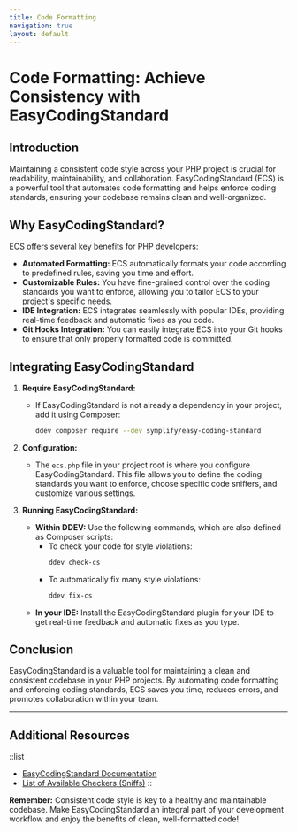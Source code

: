 ```yaml
---
title: Code Formatting
navigation: true
layout: default
---
```


# Code Formatting: Achieve Consistency with EasyCodingStandard

## Introduction

Maintaining a consistent code style across your PHP project is crucial for readability, maintainability, and collaboration. EasyCodingStandard (ECS) is a powerful tool that automates code formatting and helps enforce coding standards, ensuring your codebase remains clean and well-organized.

## Why EasyCodingStandard?

ECS offers several key benefits for PHP developers:

* **Automated Formatting:** ECS automatically formats your code according to predefined rules, saving you time and effort.
* **Customizable Rules:** You have fine-grained control over the coding standards you want to enforce, allowing you to tailor ECS to your project's specific needs.
* **IDE Integration:** ECS integrates seamlessly with popular IDEs, providing real-time feedback and automatic fixes as you code.
* **Git Hooks Integration:** You can easily integrate ECS into your Git hooks to ensure that only properly formatted code is committed.

## Integrating EasyCodingStandard

1. **Require EasyCodingStandard:**
   * If EasyCodingStandard is not already a dependency in your project, add it using Composer:
     ```bash
     ddev composer require --dev symplify/easy-coding-standard
     ```

2. **Configuration:**
   * The `ecs.php` file in your project root is where you configure EasyCodingStandard. This file allows you to define the coding standards you want to enforce, choose specific code sniffers, and customize various settings.

3. **Running EasyCodingStandard:**
   * **Within DDEV:** Use the following commands, which are also defined as Composer scripts:
     * To check your code for style violations:
       ```bash
       ddev check-cs
       ```
     * To automatically fix many style violations:
       ```bash
       ddev fix-cs
       ```
   * **In your IDE:** Install the EasyCodingStandard plugin for your IDE to get real-time feedback and automatic fixes as you type.

## Conclusion

EasyCodingStandard is a valuable tool for maintaining a clean and consistent codebase in your PHP projects. By automating code formatting and enforcing coding standards, ECS saves you time, reduces errors, and promotes collaboration within your team.

---

## Additional Resources
::list
* [EasyCodingStandard Documentation](https://github.com/symplify/easy-coding-standard)
* [List of Available Checkers (Sniffs)](https://github.com/symplify/easy-coding-standard#use-prepared-sets)
::

**Remember:** Consistent code style is key to a healthy and maintainable codebase. Make EasyCodingStandard an integral part of your development workflow and enjoy the benefits of clean, well-formatted code!
